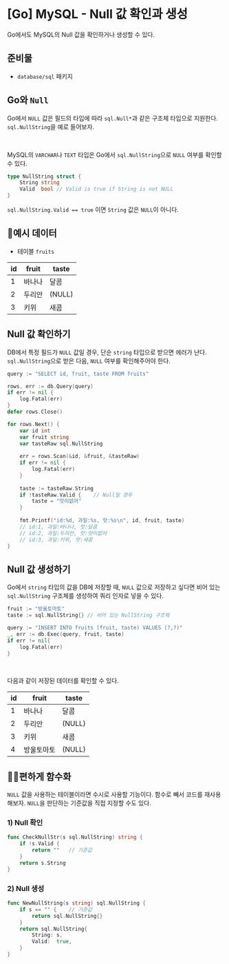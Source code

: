 # [Go] MySQL - Null 값 확인과 생성

Go에서도 MySQL의 Null 값을 확인하거나 생성할 수 있다.



## 준비물

- `database/sql` 패키지



## Go와 `Null`

Go에서 `NULL` 값은 필드의 타입에 따라 `sql.Null*`과 같은 구조체 타입으로 지원한다. `sql.NullString`을 예로 들어보자.

</br>

MySQL의 `VARCHAR`나 `TEXT` 타입은 Go에서 `sql.NullString`으로 `NULL` 여부를 확인할 수 있다.

```go
type NullString struct {
	String string
	Valid  bool // Valid is true if String is not NULL
}
```

`sql.NullString.Valid == true` 이면 `String` 값은 `NULL`이 아니다.

## 🥝예시 데이터

- 테이블 `fruits`

| id   | fruit  | taste  |
| ---- | ------ | ------ |
| 1    | 바나나 | 달콤   |
| 2    | 두리안 | (NULL) |
| 3    | 키위   | 새콤   |



## Null 값 확인하기

DB에서 특정 필드가 `NULL` 값일 경우, 단순 `string` 타입으로 받으면 에러가 난다. `sql.NullString`으로 받은 다음, `NULL` 여부를 확인해주어야 한다.

```go
query := "SELECT id, fruit, taste FROM fruits"

rows, err := db.Query(query)
if err != nil {
    log.Fatal(err)
}
defer rows.Close()

for rows.Next() {
    var id int
    var fruit string
    var tasteRaw sql.NullString
    
    err = rows.Scan(&id, &fruit, &tasteRaw)
    if err != nil {
        log.Fatal(err)
    }
    
    taste := tasteRaw.String
    if !tasteRaw.Valid {	// Null일 경우
        taste = "맛이없어"
    }
    
    fmt.Printf("id:%d, 과일:%s, 맛:%s\n", id, fruit, taste)
    // id:1, 과일:바나나, 맛:달콤
    // id:2, 과일:두리안, 맛:맛이없어
    // id:3, 과일:키위, 맛:새콤
}
```



## Null 값 생성하기

Go에서 `string` 타입의 값을 DB에 저장할 때,  `NULL` 값으로 저장하고 싶다면 비어 있는 `sql.NullString` 구조체를 생성하여 쿼리 인자로 넣을 수 있다.

```go
fruit := "방울토마토"
taste := sql.NullString{} // 비어 있는 NullString 구조체

query := "INSERT INTO fruits (fruit, taste) VALUES (?,?)"
_, err := db.Exec(query, fruit, taste)
if err != nil{
	log.Fatal(err)
}
```

</br>

다음과 같이 저장된 데이터를 확인할 수 있다.

| id   | fruit      | taste  |
| ---- | ---------- | ------ |
| 1    | 바나나     | 달콤   |
| 2    | 두리안     | (NULL) |
| 3    | 키위       | 새콤   |
| 4    | 방울토마토 | (NULL) |



## 🏄‍♂️편하게 함수화

`NULL` 값을 사용하는 테이블이라면 수시로 사용할 기능이다. 함수로 빼서 코드를 재사용해보자. `NULL`을 판단하는 기준값을 직접 지정할 수도 있다.

### 1) Null 확인

```go
func CheckNullStr(s sql.NullString) string {
	if !s.Valid {
		return ""	// 기준값
	}
	return s.String
}	
```

### 2) Null 생성

```go
func NewNullString(s string) sql.NullString {
	if s == "" {	// 기준값
		return sql.NullString{}
	}
	return sql.NullString{
		String: s,
		Valid:  true,
	}
}
```



